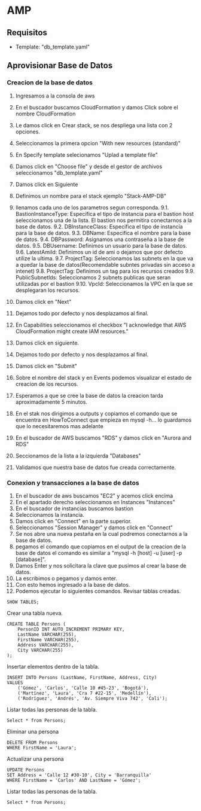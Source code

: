 # AMP
## Requisitos
- Template: "db_template.yaml"

## Aprovisionar Base de Datos
### Creacion de la base de datos
1. Ingresamos a la consola de aws
2. En el buscador buscamos CloudFormation y damos Click sobre el nombre CloudFormation
3. Le damos click en Crear stack, se nos despliega una lista con 2 opciones.
4. Seleccionamos la primera opcion "With new resources (standard)"
5. En Specify template selecionamos "Uplad a template file"
6. Damos click en "Choose file" y desde el gestor de archivos seleccionamos "db_template.yaml"
7. Damos click en Siguiente
8. Definimos un nombre para el stack ejemplo "Stack-AMP-DB"
9. llenamos cada uno de los parametros segun corresponda.
9.1. BastionInstanceType: Especifica el tipo de instancia para el bastion host seleccionamos una de la lista. El bastion nos permitira conectarnos a la base de datos.
9.2. DBInstanceClass: Especifica el tipo de instancia para la base de datos.
9.3. DBName: Especifica el nombre para la base de datos.
9.4. DBPassword: Asignamos una contraseña a la base de datos.
9.5. DBUsername: Definimos un usuario para la base de datos.
9.6. LatestAmiId: Definimos un id de ami o dejamos que por defecto utilize la ultima.
9.7. ProjectTag: Seleccionamos las subnets en la que va a quedar la base de datos(Recomendable subntes privadas sin acceso a intenet)
9.8. ProjectTag: Definimos un tag para los recursos creados
9.9. PublicSubnetIds: Seleccionamos 2 subnets publicas que seran utilizadas por el bastion
9.10. VpcId: Seleccionamos la VPC en la que se desplegaran los recursos.


10. Damos click en "Next"
11. Dejamos todo por defecto y nos desplazamos al final.
12. En Capabilities seleccionamos el checkbox "I acknowledge that AWS CloudFormation might create IAM resources."
13. Damos click en siguiente.
14. Dejamos todo por defecto y nos desplazamos al final.
15. Damos click en "Submit"
16. Sobre el nombre del stack y en Events podemos visualizar el estado de creacion de los recursos.
17. Esperamos a que se cree la base de datos la creacion tarda aproximadamente 5 minutos.
18. En el stak nos dirigimos a outputs y copiamos el comando que se encuentra en HowToConnect que empieza en mysql -h... lo guardamos que lo necesitaremos mas adelante
18. En el buscador de AWS buscamos "RDS" y damos click en "Aurora and RDS"
19. Seccionamos de la lista a la izquierda "Databases"
20. Validamos que nuestra base de datos fue creada correctamente.
### Conexion y transacciones a la base de datos
1. En el buscador de aws buscamos "EC2" y acemos click encima
2. En el apartado derecho seleccionamos en Instances "Instances"
3. En el buscador de instancias buscamos bastion
4. Seleccionamos la instancia.
5. Damos click en "Connect" en la parte superior.
7. Seleccionamos "Session Manager" y damos click en "Connect"
8. Se nos abre una nueva pestaña en la cual podremos conectarnos a la base de datos.
9. pegamos el comando que copiamos en el output de la creacion de la base de datos el comando es similar a "mysql -h [host] -u [user] -p [database]".
10. Damos Enter y nos solicitara la clave que pusimos al crear la base de datos.
11. La escribimos o pegamos y damos enter.
12. Con esto hemos ingresado a la base de datos.
13. Podemos ejecutar lo siguientes comandos.
Revisar tablas creadas.
```
SHOW TABLES;
```

Crear una tabla nueva.
```
CREATE TABLE Persons (
    PersonID INT AUTO_INCREMENT PRIMARY KEY,
    LastName VARCHAR(255),
    FirstName VARCHAR(255),
    Address VARCHAR(255),
    City VARCHAR(255)
);
```

Insertar elementos dentro de la tabla.
```
INSERT INTO Persons (LastName, FirstName, Address, City)
VALUES
    ('Gómez', 'Carlos', 'Calle 10 #45-23', 'Bogotá'),
    ('Martínez', 'Laura', 'Cra 7 #22-15', 'Medellín'),
    ('Rodríguez', 'Andrés', 'Av. Siempre Viva 742', 'Cali');
```

Listar todas las personas de la tabla.
```
Select * from Persons;
```

Eliminar una persona
```
DELETE FROM Persons
WHERE FirstName = 'Laura';
```

Actualizar una persona
```
UPDATE Persons
SET Address = 'Calle 12 #30-10', City = 'Barranquilla'
WHERE FirstName = 'Carlos' AND LastName = 'Gómez';
```

Listar todas las personas de la tabla.
```
Select * from Persons;
```
